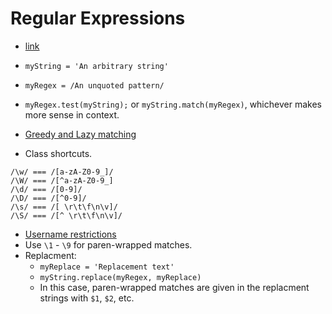 # Regular Expressions

- [link][]

- `myString = 'An arbitrary string'`
- `myRegex = /An unquoted pattern/`
- `myRegex.test(myString);` or `myString.match(myRegex)`, whichever makes more
sense in context.
- [Greedy and Lazy matching][greedy]
- Class shortcuts.

```
/\w/ === /[a-zA-Z0-9_]/
/\W/ === /[^a-zA-Z0-9_]
/\d/ === /[0-9]/
/\D/ === /[^0-9]/
/\s/ === /[ \r\t\f\n\v]/
/\S/ === /[^ \r\t\f\n\v]/
```

- [Username restrictions][username]
- Use `\1` - `\9` for paren-wrapped matches.
- Replacment:
  - `myReplace = 'Replacement text'`
  - `myString.replace(myRegex, myReplace)`
  - In this case, paren-wrapped matches are given in the replacment strings with
`$1`, `$2`, etc.


[greedy]: https://www.freecodecamp.org/learn/javascript-algorithms-and-data-structures/regular-expressions/find-characters-with-lazy-matching
[link]: https://www.freecodecamp.org/learn/javascript-algorithms-and-data-structures/#regular-expressions
[username]: https://www.freecodecamp.org/learn/javascript-algorithms-and-data-structures/regular-expressions/restrict-possible-usernames
